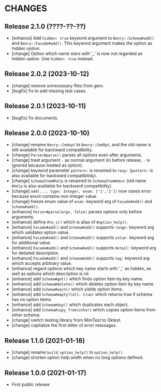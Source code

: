 CHANGES
=======


Release 2.1.0 (????-??-??)
--------------------------

* [enhance] Add `hidden: true` keyword argument to `Benry::Schema#add()` and `Benry::Facade#add()`. This keyword argument makes the option as hidden option.
* [change] Option which name stars with '_' is now not regarded as hidden option. Use `hidden: true` instead.


Release 2.0.2 (2023-10-12)
--------------------------

* [change] remove unnecessary files from gem.
* [bugfix] fix to add missing test cases.


Release 2.0.1 (2023-10-11)
--------------------------

* [bugfix] fix documents.


Release 2.0.0 (2023-10-10)
--------------------------

* [change] rename `Benry::Cmdopt` to `Benry::CmdOpt`, and the old name is still available for backward compatibility.
* [change] `Parser#parse()` parses all options even after arguments.
* [change] treat argument `-` as normal argument (in before release, `-` is ignored because treated as option).
* [change] keyword parameter `pattern:` is renamed to `rexp:` (`pattern:` is also available for backward compatibilidy).
* [change] `SchemaItem#help` is renamed to `SchemaItem#desc` (old name `#help` is also available for backward compatibility).
* [change] `add(..., type: Integer, enum: ['1','2'])` now raises error because enum contains non-Integer value.
* [change] freeze enum value of `enum:` keyword arg of `Facade#add()` and `Schema#add()`.
* [enhance] `Parser#parse(argv, false)` parses options only before arguments.
* [enhance] define `#to_s()` which is alias of `#option_help()`.
* [enhance] `Facade#add()` and `Schema#add()` supports `range:` keyword arg which validates option value.
* [enhance] `Facade#add()` and `Schema#add()` supports `value:` keyword arg for additional value.
* [enhance] `Facade#add()` and `Schema#add()` supports `detail:` keyword arg for detailed description.
* [enhance] `Facade#add()` and `Schema#add()` supports `tag:` keyword arg which accepts arbitrary value.
* [enhance] regard options which key name starts with '_' as hidden, as well as options which description is nil.
* [enhance] add `Schema#get()` which finds option item by key name.
* [enhance] add `Schema#delete()` which deletes option item by key name.
* [enhance] add `Schema#each()` which yields option items.
* [enhance] add `Schema#empty?(all: true)` which returns true if schema has no option items.
* [enhance] add `Schema#dup()` which duplicates each object.
* [enhance] add `Schema#copy_from(other)` which copies option items from other schema.
* [change] switch testing library from MiniTest to Oktest.
* [change] capitalize the first letter of error messages.


Release 1.1.0 (2021-01-18)
--------------------------

* [change] rename `build_option_help()` to `option_help()`.
* [change] shorten option help width when no long options defined.


Release 1.0.0 (2021-01-17)
--------------------------

* First public release
